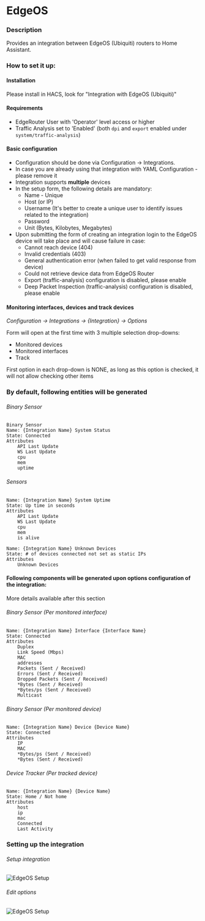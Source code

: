# EdgeOS
### Description
Provides an integration between EdgeOS (Ubiquiti) routers to Home Assistant.

### How to set it up:

#### Installation
Please install in HACS, look for "Integration with EdgeOS (Ubiquiti)"

#### Requirements
* EdgeRouter User with 'Operator' level access or higher
* Traffic Analysis set to 'Enabled' (both `dpi` and `export` enabled under `system/traffic-analysis`)

#### Basic configuration
* Configuration should be done via Configuration -> Integrations.
* In case you are already using that integration with YAML Configuration - please remove it
* Integration supports **multiple** devices 
* In the setup form, the following details are mandatory:
  * Name - Unique
  * Host (or IP)
  * Username (It's better to create a unique user to identify issues related to the integration)
  * Password 
  * Unit (Bytes, Kilobytes, Megabytes) 
* Upon submitting the form of creating an integration login to the EdgeOS device will take place and will cause failure in case:
  * Cannot reach device (404)
  * Invalid credentials (403)
  * General authentication error (when failed to get valid response from device)
  * Could not retrieve device data from EdgeOS Router
  * Export (traffic-analysis) configuration is disabled, please enable
  * Deep Packet Inspection (traffic-analysis) configuration is disabled, please enable

#### Monitoring interfaces, devices and track devices
*Configuration -> Integrations -> {Integration} -> Options* <br />

Form will open at the first time with 3 multiple selection drop-downs:
* Monitored devices
* Monitored interfaces
* Track 

First option in each drop-down is NONE, as long as this option is checked, it will not allow checking other items
  
### By default, following entities will be generated 
###### Binary Sensor
```
Binary Sensor
Name: {Integration Name} System Status
State: Connected
Attributes
    API Last Update
    WS Last Update
    cpu
    mem
    uptime
```

###### Sensors
```
Name: {Integration Name} System Uptime
State: Up time in seconds
Attributes
    API Last Update
    WS Last Update
    cpu
    mem
    is alive
```
```
Name: {Integration Name} Unknown Devices
State: # of devices connected not set as static IPs
Attributes
    Unknown Devices
```

#### Following components will be generated upon options configuration of the integration:
More details available after this section
 
###### Binary Sensor (Per monitored interface)
```
Name: {Integration Name} Interface {Interface Name}
State: Connected
Attributes
    Duplex
    Link Speed (Mbps)
    MAC
    addresses
    Packets (Sent / Received)
    Errors (Sent / Received)
    Dropped Packets (Sent / Received)
    *Bytes (Sent / Received)
    *Bytes/ps (Sent / Received)
    Multicast
```

###### Binary Sensor (Per monitored device)
```
Name: {Integration Name} Device {Device Name}
State: Connected
Attributes
    IP
    MAC
    *Bytes/ps (Sent / Received)
    *Bytes (Sent / Received)
```

###### Device Tracker (Per tracked device)
```
Name: {Integration Name} {Device Name}
State: Home / Not home
Attributes
    host
    ip
    mac
    Connected
    Last Activity
```

### Setting up the integration

###### Setup integration
![EdgeOS Setup](https://raw.githubusercontent.com/elad-bar/ha-edgeos/master/docs/images/EdgeOS-Setup.PNG)

###### Edit options
![EdgeOS Setup](https://raw.githubusercontent.com/elad-bar/ha-edgeos/master/docs/images/EdgeOS-Options.PNG)
